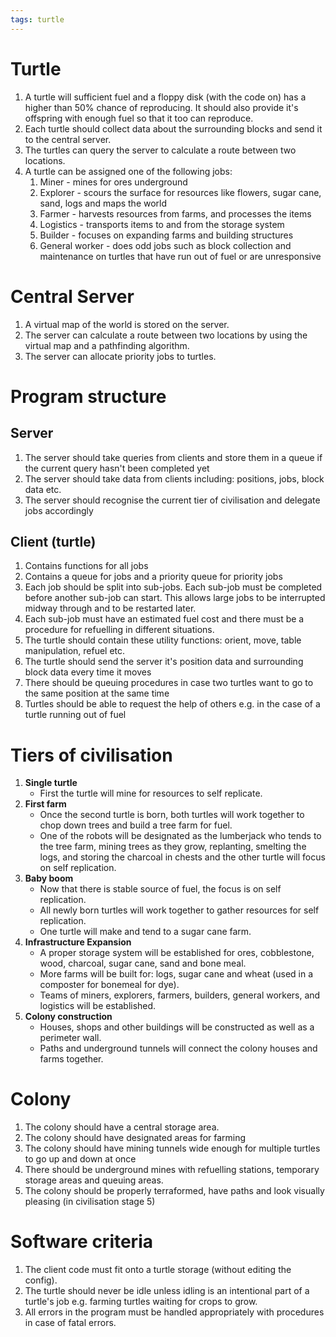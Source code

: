 ```yaml
---
tags: turtle
---
```

# Turtle

1. A turtle will sufficient fuel and a floppy disk (with the code on) has a higher than 50% chance of reproducing. It should also provide it's offspring with enough fuel so that it too can reproduce. 
2. Each turtle should collect data about the surrounding blocks and send it to the central server. 
3. The turtles can query the server to calculate a route between two locations.
4. A turtle can be assigned one of the following jobs:
	1. Miner - mines for ores underground
	2. Explorer - scours the surface for resources like flowers, sugar cane, sand, logs and maps the world
	3. Farmer - harvests resources from farms, and processes the items
	4. Logistics - transports items to and from the storage system
	5. Builder - focuses on expanding farms and building structures
	6. General worker - does odd jobs such as block collection and maintenance on turtles that have run out of fuel or are unresponsive

# Central Server

1. A virtual map of the world is stored on the server.
2. The server can calculate a route between two locations by using the virtual map and a pathfinding algorithm.
3. The server can allocate priority jobs to turtles.

# Program structure

## Server

1. The server should take queries from clients and store them in a queue if the current query hasn't been completed yet
2. The server should take data from clients including: positions, jobs, block data etc.
3. The server should recognise the current tier of civilisation and delegate jobs accordingly

## Client (turtle)

1. Contains functions for all jobs
2. Contains a queue for jobs and a priority queue for priority jobs
3. Each job should be split into sub-jobs. Each sub-job must be completed before another sub-job can start. This allows large jobs to be interrupted midway through and to be restarted later. 
4. Each sub-job must have an estimated fuel cost and there must be a procedure for refuelling in different situations.
5. The turtle should contain these utility functions: orient, move, table manipulation, refuel etc.
6. The turtle should send the server it's position data and surrounding block data every time it moves
7. There should be queuing procedures in case two turtles want to go to the same position at the same time
8. Turtles should be able to request the help of others e.g. in the case of a turtle running out of fuel

# Tiers of civilisation

1. **Single turtle**
	- First the turtle will mine for resources to self replicate.
2. **First farm** 
	- Once the second turtle is born, both turtles will work together to chop down trees and build a tree farm for fuel. 
	- One of the robots will be designated as the lumberjack who tends to the tree farm, mining trees as they grow, replanting, smelting the logs, and storing the charcoal in chests and the other turtle will focus on self replication.
3. **Baby boom**
	- Now that there is stable source of fuel, the focus is on self replication.
	- All newly born turtles will work together to gather resources for self replication. 
	- One turtle will make and tend to a sugar cane farm.
4. **Infrastructure Expansion** 
	- A proper storage system will be established for ores, cobblestone, wood, charcoal, sugar cane, sand and bone meal.
	- More farms will be built for: logs, sugar cane and wheat (used in a composter for bonemeal for dye).
	- Teams of miners, explorers, farmers, builders, general workers, and logistics will be established.
5. **Colony construction**
	- Houses, shops and other buildings will be constructed as well as a perimeter wall. 
	- Paths and underground tunnels will connect the colony houses and farms together. 

# Colony

1. The colony should have a central storage area.
2. The colony should have designated areas for farming
3. The colony should have mining tunnels wide enough for multiple turtles to go up and down at once
4. There should be underground mines with refuelling stations, temporary storage areas and queuing areas. 
5. The colony should be properly terraformed, have paths and look visually pleasing (in civilisation stage 5)

# Software criteria

1. The client code must fit onto a turtle storage (without editing the config).
2. The turtle should never be idle unless idling is an intentional part of a turtle's job e.g. farming turtles waiting for crops to grow.
3. All errors in the program must be handled appropriately with procedures in case of fatal errors.